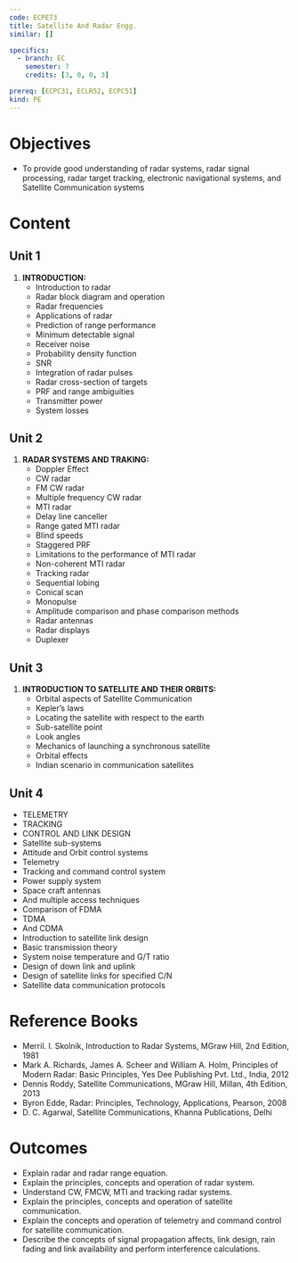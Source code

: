 ```yaml
---
code: ECPE73
title: Satellite And Radar Engg.
similar: []

specifics:
  - branch: EC
    semester: 7
    credits: [3, 0, 0, 3]

prereq: [ECPC31, ECLR52, ECPC51]
kind: PE
---
```


# Objectives

- To provide good understanding of radar systems, radar signal processing, radar target tracking, electronic navigational systems, and Satellite Communication systems

# Content

## Unit 1

1. **INTRODUCTION:**
   - Introduction to radar
   - Radar block diagram and operation
   - Radar frequencies
   - Applications of radar
   - Prediction of range performance
   - Minimum detectable signal
   - Receiver noise
   - Probability density function
   - SNR
   - Integration of radar pulses
   - Radar cross-section of targets
   - PRF and range ambiguities
   - Transmitter power
   - System losses

## Unit 2

1. **RADAR SYSTEMS AND TRAKING:**
   - Doppler Effect
   - CW radar
   - FM CW radar
   - Multiple frequency CW radar
   - MTI radar
   - Delay line canceller
   - Range gated MTI radar
   - Blind speeds
   - Staggered PRF
   - Limitations to the performance of MTI radar
   - Non-coherent MTI radar
   - Tracking radar
   - Sequential lobing
   - Conical scan
   - Monopulse
   - Amplitude comparison and phase comparison methods
   - Radar antennas
   - Radar displays
   - Duplexer

## Unit 3

1. **INTRODUCTION TO SATELLITE AND THEIR ORBITS:**
   - Orbital aspects of Satellite Communication
   - Kepler’s laws
   - Locating the satellite with respect to the earth
   - Sub-satellite point
   - Look angles
   - Mechanics of launching a synchronous satellite
   - Orbital effects
   - Indian scenario in communication satellites

## Unit 4

   - TELEMETRY
   - TRACKING
   - CONTROL AND LINK DESIGN
   - Satellite sub-systems
   - Attitude and Orbit control systems
   - Telemetry
   - Tracking and command control system
   - Power supply system
   - Space craft antennas
   - And multiple access techniques
   - Comparison of FDMA
   - TDMA
   - And CDMA
   - Introduction to satellite link design
   - Basic transmission theory
   - System noise temperature and G/T ratio
   - Design of down link and uplink
   - Design of satellite links for specified C/N
   - Satellite data communication protocols

# Reference Books

- Merril. I. Skolnik, Introduction to Radar Systems, MGraw Hill, 2nd Edition, 1981
- Mark A. Richards, James A. Scheer and William A. Holm, Principles of Modern Radar: Basic Principles, Yes Dee Publishing Pvt. Ltd., India, 2012
- Dennis Roddy, Satellite Communications, MGraw Hill, Millan, 4th Edition, 2013
- Byron Edde, Radar: Principles, Technology, Applications, Pearson, 2008
- D. C. Agarwal, Satellite Communications, Khanna Publications, Delhi

# Outcomes

- Explain radar and radar range equation.
- Explain the principles, concepts and operation of radar system.
- Understand CW, FMCW, MTI and tracking radar systems.
- Explain the principles, concepts and operation of satellite communication.
- Explain the concepts and operation of telemetry and command control for satellite communication.
- Describe the concepts of signal propagation affects, link design, rain fading and link availability and perform interference calculations.
